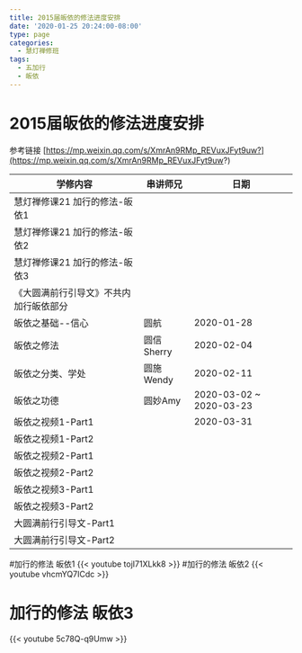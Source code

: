 ```yaml
---
title: 2015届皈依的修法进度安排
date: '2020-01-25 20:24:00-08:00'
type: page
categories:
  - 慧灯禅修班
tags:
  - 五加行
  - 皈依
---
```


# 2015届皈依的修法进度安排

参考链接 [https://mp.weixin.qq.com/s/XmrAn9RMp_REVuxJFyt9uw?](https://mp.weixin.qq.com/s/XmrAn9RMp_REVuxJFyt9uw?)

学修内容 | 串讲师兄 | 日期
--- | --- | ---
慧灯禅修课21 加行的修法-皈依1 | | 
慧灯禅修课21 加行的修法-皈依2 | | 
慧灯禅修课21 加行的修法-皈依3 | | 
《大圆满前行引导文》不共内加行皈依部分  | | 
皈依之基础--信心  | 圆航 | 2020-01-28
皈依之修法  | 圆信Sherry | 2020-02-04
皈依之分类、学处  | 圆施Wendy | 2020-02-11
皈依之功德  | 圆妙Amy | 2020-03-02 ~ 2020-03-23
皈依之视频1-Part1  | | 2020-03-31
皈依之视频1-Part2 | | 
皈依之视频2-Part1 | | 
皈依之视频2-Part2 | | 
皈依之视频3-Part1 | | 
皈依之视频3-Part2 | | 
大圆满前行引导文-Part1 | | 
大圆满前行引导文-Part2 | | 

#加行的修法 皈依1
{{< youtube tojI71XLkk8 >}}
#加行的修法 皈依2
{{< youtube vhcmYQ7ICdc >}}
# 加行的修法 皈依3
{{< youtube 5c78Q-q9Umw >}}